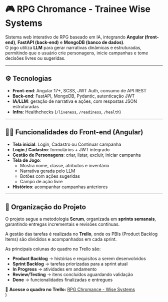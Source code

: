 # 🎮 RPG Chromance - Trainee Wise Systems

Sistema web interativo de RPG baseado em IA, integrando **Angular (front-end)**, **FastAPI (back-end)** e **MongoDB (banco de dados)**.  
O jogo utiliza **LLM** para gerar narrativas dinâmicas e estruturadas, permitindo que o usuário crie personagens, inicie campanhas e tome decisões livres ou sugeridas.

---

## ⚙️ Tecnologias
- **Front-end**: Angular 17+, SCSS, JWT Auth, consumo de API REST  
- **Back-end**: FastAPI, MongoDB, Pydantic, autenticação JWT  
- **IA/LLM**: geração de narrativa e ações, com respostas JSON estruturadas  
- **Infra**: Healthchecks (`/liveness`, `/readiness`, `/health`)  

---

## 🧑‍💻 Funcionalidades do Front-end (Angular)
- **Tela inicial**: Login, Cadastro ou Continuar campanha  
- **Login / Cadastro**: formulários + JWT integrado  
- **Gestão de Personagens**: criar, listar, excluir, iniciar campanha  
- **Tela de Jogo**:  
  - Mostra nome, classe, atributos e inventário  
  - Narrativa gerada pelo LLM  
  - Botões com ações sugeridas  
  - Campo de ação livre  
- **Histórico**: acompanhar campanhas anteriores  

---

## 📌 Organização do Projeto

O projeto segue a metodologia **Scrum**, organizada em **sprints semanais**, garantindo entregas incrementais e revisões contínuas.

A gestão das tarefas é realizada no **Trello**, onde os PBIs (Product Backlog Items) são divididos e acompanhados em cada sprint.  

As principais colunas do quadro no Trello são:

- **Product Backlog** → histórias e requisitos a serem desenvolvidos  
- **Sprint Backlog** → tarefas priorizadas para a sprint atual  
- **In Progress** → atividades em andamento  
- **Review/Testing** → itens concluídos aguardando validação  
- **Done** → funcionalidades finalizadas e entregues  

🔗 **Acesse o quadro no Trello:** [RPG Chromance - Wise Systems]((https://trello.com/invite/b/68ab8e0ecfbf91119b5c6636/ATTIecabd367f91b8616aeaedd53cb544dfcAD69D16B/rpg-wise))  
)  

